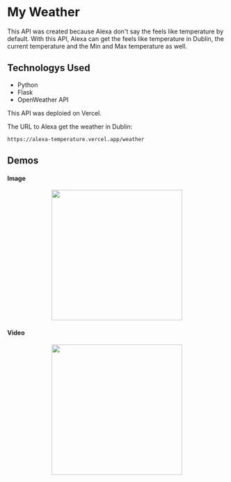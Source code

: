 # My Weather

This API was created because Alexa don't say the feels like temperature by default. With this API, Alexa can get the feels like temperature in Dublin, the current temperature and the Min and Max temperature as well.

## Technologys Used

* Python
* Flask
* OpenWeather API

This API was deploied on Vercel.

The URL to Alexa get the weather in Dublin:
```
https://alexa-temperature.vercel.app/weather
```

## Demos

#### Image

<div align="center">
  <img src="https://github.com/user-attachments/assets/0947e44a-b65a-499a-a414-e98228830d45" width="300">
</div>

#### Video

<div align="center">
  <img src="https://github.com/user-attachments/assets/11381058-4e36-49ab-9512-e458f0358c74" width="300">
</div>